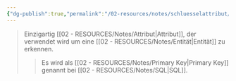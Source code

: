 ```yaml
---
{"dg-publish":true,"permalink":"/02-resources/notes/schluesselattribut/","tags":["datenbank","code/SQL"],"noteIcon":"","updated":"2024-10-10T13:54:03.998+02:00"}
---
```


>Einzigartig [[02 - RESOURCES/Notes/Attribut\|Attribut]], der verwendet wird um eine [[02 - RESOURCES/Notes/Entität\|Entität]] zu erkennen.
>>Es wird als [[02 - RESOURCES/Notes/Primary Key\|Primary Key]] genannt bei [[02 - RESOURCES/Notes/SQL\|SQL]].
